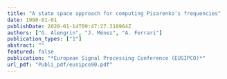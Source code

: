 ```yaml
---
title: "A state space approach for computing Pisarenko's frequencies"
date: 1990-01-01
publishDate: 2020-01-14T09:47:27.318964Z
authors: ["G. Alengrin", "J. Ménez", "A. Ferrari"]
publication_types: ["1"]
abstract: ""
featured: false
publication: "*European Signal Processing Conference (EUSIPCO)*"
url_pdf: "Publi_pdf/eusipco90.pdf"
---
```


